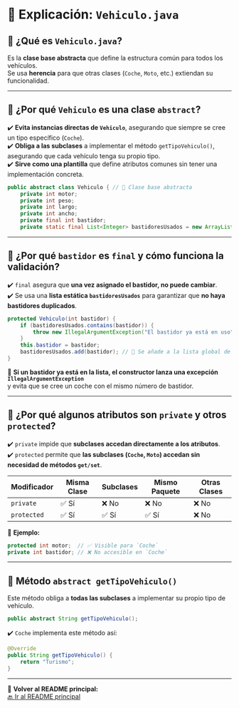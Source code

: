 # 🚗 Explicación: `Vehiculo.java`

## 📜 ¿Qué es `Vehiculo.java`?
Es la **clase base abstracta** que define la estructura común para todos los vehículos.  
Se usa **herencia** para que otras clases (`Coche`, `Moto`, etc.) extiendan su funcionalidad.

---

## 📌 **¿Por qué `Vehiculo` es una clase `abstract`?**
✔️ **Evita instancias directas de `Vehiculo`**, asegurando que siempre se cree un tipo específico (`Coche`).  
✔️ **Obliga a las subclases** a implementar el método `getTipoVehiculo()`, asegurando que cada vehículo tenga su propio tipo.  
✔️ **Sirve como una plantilla** que define atributos comunes sin tener una implementación concreta.

```java
public abstract class Vehiculo { // 🔹 Clase base abstracta
    private int motor;
    private int peso;
    private int largo;
    private int ancho;
    private final int bastidor;
    private static final List<Integer> bastidoresUsados = new ArrayList<>();
```

---

## 📌 **¿Por qué `bastidor` es `final` y cómo funciona la validación?**
✔️ `final` asegura que **una vez asignado el bastidor, no puede cambiar**.  
✔️ Se usa una **lista estática `bastidoresUsados`** para garantizar que **no haya bastidores duplicados**.

```java
protected Vehiculo(int bastidor) {
    if (bastidoresUsados.contains(bastidor)) {
        throw new IllegalArgumentException("El bastidor ya está en uso");
    }
    this.bastidor = bastidor;
    bastidoresUsados.add(bastidor); // 🔹 Se añade a la lista global de bastidores usados
}
```
📌 **Si un bastidor ya está en la lista, el constructor lanza una excepción `IllegalArgumentException`**  
y evita que se cree un coche con el mismo número de bastidor.

---

## 📌 **¿Por qué algunos atributos son `private` y otros `protected`?**
✔️ `private` impide que **subclases accedan directamente a los atributos**.  
✔️ `protected` permite que **las subclases (`Coche`, `Moto`) accedan sin necesidad de métodos `get/set`**.

| **Modificador**  | **Misma Clase** | **Subclases** | **Mismo Paquete** | **Otras Clases** |
|-----------------|---------------|---------------|----------------|----------------|
| `private`      | ✅ Sí         | ❌ No        | ❌ No         | ❌ No         |
| `protected`    | ✅ Sí         | ✅ Sí        | ✅ Sí         | ❌ No         |

📌 **Ejemplo:**
```java
protected int motor;  // ✅ Visible para `Coche`
private int bastidor; // ❌ No accesible en `Coche`
```

---

## 📌 **Método `abstract getTipoVehiculo()`**
Este método obliga a **todas las subclases** a implementar su propio tipo de vehículo.

```java
public abstract String getTipoVehiculo();
```
✔️ `Coche` implementa este método así:
```java
@Override
public String getTipoVehiculo() {
    return "Turismo";
}
```

---

🔗 **Volver al README principal:**  
[🔙 Ir al README principal](https://github.com/carmonalanzasalvaro/DisenoSoftware/blob/main/Introduccionjava/Programa3_ClasesYObjetos/README.md)
